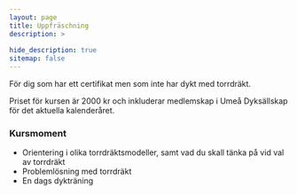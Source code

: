 ```yaml
---
layout: page
title: Uppfräschning
description: >
  
hide_description: true
sitemap: false
---
```


För dig som har ett certifikat men som inte har dykt med torrdräkt.

Priset för kursen är 2000 kr och inkluderar medlemskap i Umeå Dyksällskap för det aktuella kalenderåret.

### Kursmoment

* Orientering i olika torrdräktsmodeller, samt vad du skall tänka på vid val av torrdräkt
* Problemlösning med torrdräkt
* En dags dykträning
